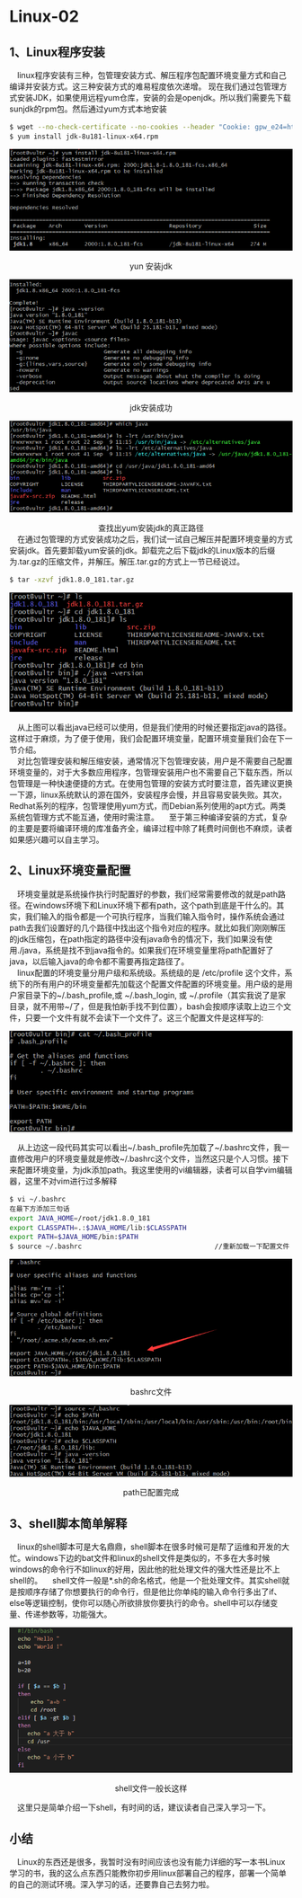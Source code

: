 Linux-02
==========================================
1、Linux程序安装
----------------------
&ensp;&ensp;linux程序安装有三种，包管理安装方式、解压程序包配置环境变量方式和自己编译并安装方式。这三种安装方式的难易程度依次递增。
现在我们通过包管理方式安装JDK，如果使用远程yum仓库，安装的会是openjdk。所以我们需要先下载sunjdk的rpm包。然后通过yum方式本地安装
```bash
$ wget --no-check-certificate --no-cookies --header "Cookie: gpw_e24=http%3A%2F%2Fwww.oracle.com" "http://download.oracle.com/otn-pub/java/jdk/8u181-b13/96a7b8442fe848ef90c96a2fad6ed6d1/jdk-8u181-linux-x64.rpm"
$ yum install jdk-8u181-linux-x64.rpm
```
<div align=center>

![image](https://github.com/ZZULI-TECH/interview/blob/master/images/biao_linux/yum_install_jdk.png?raw=true)
</div>
<center>yun 安装jdk</center>
<div align=center>

![image](https://github.com/ZZULI-TECH/interview/blob/master/images/biao_linux/java_install_success.png?raw=true)
</div>
<center>jdk安装成功</center>
<div align=center>

![image](https://github.com/ZZULI-TECH/interview/blob/master/images/biao_linux/find_javapath.png?raw=true)
</div>
<center>查找出yum安装jdk的真正路径</center>
&ensp;&ensp;在通过包管理的方式安装成功之后，我们试一试自己解压并配置环境变量的方式安装jdk。首先要卸载yum安装的jdk。卸载完之后下载jdk的Linux版本的后缀为.tar.gz的压缩文件，并解压。解压.tar.gz的方式上一节已经说过。<br>

```bash
$ tar -xzvf jdk1.8.0_181.tar.gz
```
<div align=center>

![image](https://github.com/ZZULI-TECH/interview/blob/master/images/biao_linux/un_gz.png?raw=true)
</div>
&ensp;&ensp;从上图可以看出java已经可以使用，但是我们使用的时候还要指定java的路径。这样过于麻烦，为了便于使用，我们会配置环境变量，配置环境变量我们会在下一节介绍。<br/>
&ensp;&ensp;对比包管理安装和解压缩安装，通常情况下包管理安装，用户是不需要自己配置环境变量的，对于大多数应用程序，包管理安装用户也不需要自己下载东西，所以包管理是一种快速便捷的方式。在使用包管理的安装方式时要注意，首先建议更换一下源，linux系统默认的源在国外，安装程序会慢，并且容易安装失败。其次，Redhat系列的程序，包管理使用yum方式，而Debian系列使用的apt方式。两类系统包管理方式不能互通，使用时需注意。
&ensp;&ensp;至于第三种编译安装的方式，复杂的主要是要将编译环境的库准备齐全，编译过程中除了耗费时间倒也不麻烦，读者如果感兴趣可以自主学习。

2、Linux环境变量配置
-------------------------
&ensp;&ensp;环境变量就是系统操作执行时配置好的参数，我们经常需要修改的就是path路径。在windows环境下和Linux环境下都有path，这个path到底是干什么的。其实，我们输入的指令都是一个可执行程序，当我们输入指令时，操作系统会通过path去我们设置好的几个路径中找出这个指令对应的程序。就比如我们刚刚解压的jdk压缩包，在path指定的路径中没有java命令的情况下，我们如果没有使用./java，系统是找不到java指令的。如果我们在环境变量里将path配置好了java，以后输入java的命令都不需要再指定路径了。<br/>
&ensp;&ensp;linux配置的环境变量分用户级和系统级。系统级的是 /etc/profile 这个文件，系统下的所有用户的环境变量都先加载这个配置文件配置的环境变量。用户级的是用户家目录下的~/.bash_profile,或 ~/.bash_login, 或 ~/.profile（其实我说了是家目录，就不用带~/了，但是我怕新手找不到位置），bash会按顺序读取上边三个文件，只要一个文件有就不会读下一个文件了。这三个配置文件是这样写的:
<div align=center>

![image](https://github.com/ZZULI-TECH/interview/blob/master/images/biao_linux/bash_profile.png?raw=true)
</div>
&ensp;&ensp;从上边这一段代码其实可以看出~/.bash_profile先加载了~/.bashrc文件，我一直修改用户的环境变量就是修改~/.bashrc这个文件，当然这只是个人习惯。接下来配置环境变量，为jdk添加path。我这里使用的vi编辑器，读者可以自学vim编辑器，这里不对vim进行过多解释<br>

```bash
$ vi ~/.bashrc
在最下方添加三句话
export JAVA_HOME=/root/jdk1.8.0_181
export CLASSPATH=.:$JAVA_HOME/lib:$CLASSPATH
export PATH=$JAVA_HOME/bin:$PATH
$ source ~/.bashrc                                 //重新加载一下配置文件
```
<div align=center>

![image](https://github.com/ZZULI-TECH/interview/blob/master/images/biao_linux/bashrc.png?raw=true)
</div>
<center>bashrc文件</center>

![image](https://github.com/ZZULI-TECH/interview/blob/master/images/biao_linux/path_ok.png?raw=true)
</div>
<center>path已配置完成</center>


3、shell脚本简单解释
-------------------------
&ensp;&ensp;linux的shell脚本可是大名鼎鼎，shell脚本在很多时候可是帮了运维和开发的大忙。windows下边的bat文件和linux的shell文件是类似的，不多在大多时候windows的命令行不如linux的好用，因此他的批处理文件的强大性还是比不上shell的。
&ensp;&ensp;shell文件一般是*.sh的命名格式，他是一个批处理文件。其实shell就是按顺序存储了你想要执行的命令行，但是他比你单纯的输入命令行多出了if、else等逻辑控制，使你可以随心所欲排放你要执行的命令。shell中可以存储变量、传递参数等，功能强大。

![image](https://github.com/ZZULI-TECH/interview/blob/master/images/biao_linux/shell_hello.png?raw=true)
</div>
<center>shell文件一般长这样</center>

&ensp;&ensp;这里只是简单介绍一下shell，有时间的话，建议读者自己深入学习一下。

小结
---------------------------
&ensp;&ensp;Linux的东西还是很多，我暂时没有时间应该也没有能力详细的写一本书Linux学习的书，我的这么点东西只能教你初步用linux部署自己的程序，部署一个简单的自己的测试环境。深入学习的话，还要靠自己去努力啦。
